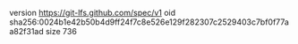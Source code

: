 version https://git-lfs.github.com/spec/v1
oid sha256:0024b1e42b50b4d9ff24f7c8e526e129f282307c2529403c7bf0f77aa82f31ad
size 736
